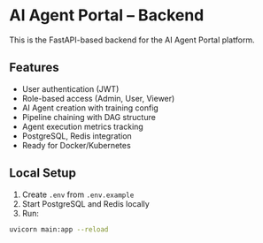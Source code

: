 # AI Agent Portal – Backend

This is the FastAPI-based backend for the AI Agent Portal platform.

## Features

- User authentication (JWT)
- Role-based access (Admin, User, Viewer)
- AI Agent creation with training config
- Pipeline chaining with DAG structure
- Agent execution metrics tracking
- PostgreSQL, Redis integration
- Ready for Docker/Kubernetes

## Local Setup

1. Create `.env` from `.env.example`
2. Start PostgreSQL and Redis locally
3. Run:

```bash
uvicorn main:app --reload
